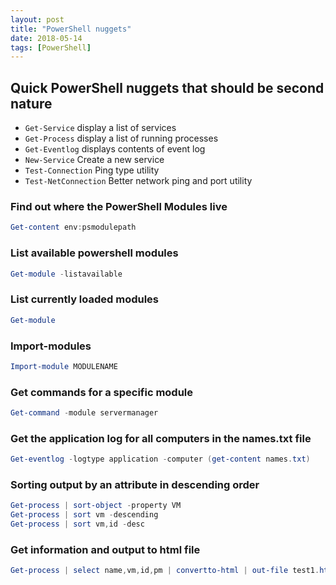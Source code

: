 ```yaml
---
layout: post
title: "PowerShell nuggets"
date: 2018-05-14
tags: [PowerShell]
---
```

## Quick PowerShell nuggets that should be second nature

* `Get-Service` display a list of services
* `Get-Process` display a list of running processes
* `Get-Eventlog` displays contents of event log
* `New-Service` Create a new service
* `Test-Connection` Ping type utility
* `Test-NetConnection` Better network ping and port utility

### Find out where the PowerShell Modules live

```powershell
Get-content env:psmodulepath
```

### List available powershell modules

```powershell
Get-module -listavailable
```

### List currently loaded modules

```powershell
Get-module
```

### Import-modules

```powershell
Import-module MODULENAME
```

### Get commands for a specific module

```powershell
Get-command -module servermanager
```

### Get the application log for all computers in the names.txt file

```powershell
Get-eventlog -logtype application -computer (get-content names.txt)
```

### Sorting output by an attribute in descending order

```powershell
Get-process | sort-object -property VM
Get-process | sort vm -descending
Get-process | sort vm,id -desc
```

### Get information and output to html file

```powershell
Get-process | select name,vm,id,pm | convertto-html | out-file test1.html
```
